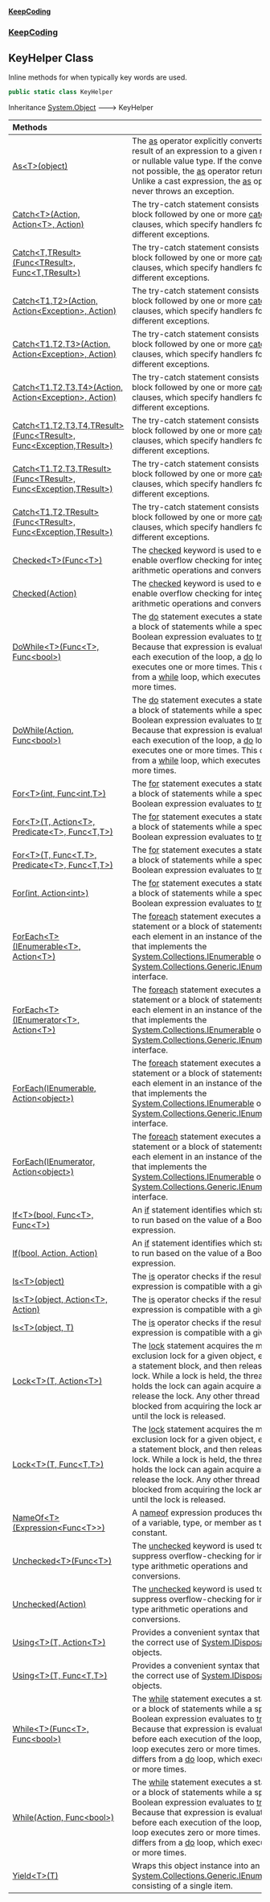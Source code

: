 #### [KeepCoding](index.md 'index')
### [KeepCoding](KeepCoding.md 'KeepCoding')
## KeyHelper Class
Inline methods for when typically key words are used.  
```csharp
public static class KeyHelper
```

Inheritance [System.Object](https://docs.microsoft.com/en-us/dotnet/api/System.Object 'System.Object') &#129106; KeyHelper  

| Methods | |
| :--- | :--- |
| [As&lt;T&gt;(object)](KeyHelper.As.y9UYP1eMHEdhlkfiRCk8rA.md 'KeepCoding.KeyHelper.As&lt;T&gt;(object)') | The [as](https://docs.microsoft.com/en-us/dotnet/csharp/language-reference/keywords/as 'https://docs.microsoft.com/en-us/dotnet/csharp/language-reference/keywords/as') operator explicitly converts the result of an expression to a given reference or nullable value type. If the conversion is not possible, the [as](https://docs.microsoft.com/en-us/dotnet/csharp/language-reference/keywords/as 'https://docs.microsoft.com/en-us/dotnet/csharp/language-reference/keywords/as') operator returns [null](https://docs.microsoft.com/en-us/dotnet/csharp/language-reference/keywords/null 'https://docs.microsoft.com/en-us/dotnet/csharp/language-reference/keywords/null'). Unlike a cast expression, the [as](https://docs.microsoft.com/en-us/dotnet/csharp/language-reference/keywords/as 'https://docs.microsoft.com/en-us/dotnet/csharp/language-reference/keywords/as') operator never throws an exception.<br/> |
| [Catch&lt;T&gt;(Action, Action&lt;T&gt;, Action)](KeyHelper.Catch.23.ZquLjkR+wnV2yX.sCNA.md 'KeepCoding.KeyHelper.Catch&lt;T&gt;(System.Action, System.Action&lt;T&gt;, System.Action)') | The try-catch statement consists of a [try](https://docs.microsoft.com/en-us/dotnet/csharp/language-reference/keywords/try 'https://docs.microsoft.com/en-us/dotnet/csharp/language-reference/keywords/try') block followed by one or more [catch](https://docs.microsoft.com/en-us/dotnet/csharp/language-reference/keywords/catch 'https://docs.microsoft.com/en-us/dotnet/csharp/language-reference/keywords/catch') clauses, which specify handlers for different exceptions.<br/> |
| [Catch&lt;T,TResult&gt;(Func&lt;TResult&gt;, Func&lt;T,TResult&gt;)](KeyHelper.Catch.xgnoQlqNbUtr.uT8Cw6WUw.md 'KeepCoding.KeyHelper.Catch&lt;T,TResult&gt;(System.Func&lt;TResult&gt;, System.Func&lt;T,TResult&gt;)') | The try-catch statement consists of a [try](https://docs.microsoft.com/en-us/dotnet/csharp/language-reference/keywords/try 'https://docs.microsoft.com/en-us/dotnet/csharp/language-reference/keywords/try') block followed by one or more [catch](https://docs.microsoft.com/en-us/dotnet/csharp/language-reference/keywords/catch 'https://docs.microsoft.com/en-us/dotnet/csharp/language-reference/keywords/catch') clauses, which specify handlers for different exceptions.<br/> |
| [Catch&lt;T1,T2&gt;(Action, Action&lt;Exception&gt;, Action)](KeyHelper.Catch.bTRlpvRD2J+TzAJmrqoJxA.md 'KeepCoding.KeyHelper.Catch&lt;T1,T2&gt;(System.Action, System.Action&lt;System.Exception&gt;, System.Action)') | The try-catch statement consists of a [try](https://docs.microsoft.com/en-us/dotnet/csharp/language-reference/keywords/try 'https://docs.microsoft.com/en-us/dotnet/csharp/language-reference/keywords/try') block followed by one or more [catch](https://docs.microsoft.com/en-us/dotnet/csharp/language-reference/keywords/catch 'https://docs.microsoft.com/en-us/dotnet/csharp/language-reference/keywords/catch') clauses, which specify handlers for different exceptions.<br/> |
| [Catch&lt;T1,T2,T3&gt;(Action, Action&lt;Exception&gt;, Action)](KeyHelper.Catch..C.Wkz1G.K5F7l14SMC4xQ.md 'KeepCoding.KeyHelper.Catch&lt;T1,T2,T3&gt;(System.Action, System.Action&lt;System.Exception&gt;, System.Action)') | The try-catch statement consists of a [try](https://docs.microsoft.com/en-us/dotnet/csharp/language-reference/keywords/try 'https://docs.microsoft.com/en-us/dotnet/csharp/language-reference/keywords/try') block followed by one or more [catch](https://docs.microsoft.com/en-us/dotnet/csharp/language-reference/keywords/catch 'https://docs.microsoft.com/en-us/dotnet/csharp/language-reference/keywords/catch') clauses, which specify handlers for different exceptions.<br/> |
| [Catch&lt;T1,T2,T3,T4&gt;(Action, Action&lt;Exception&gt;, Action)](KeyHelper.Catch.CD69ztrbbkS4Wjc5C+TrWw.md 'KeepCoding.KeyHelper.Catch&lt;T1,T2,T3,T4&gt;(System.Action, System.Action&lt;System.Exception&gt;, System.Action)') | The try-catch statement consists of a [try](https://docs.microsoft.com/en-us/dotnet/csharp/language-reference/keywords/try 'https://docs.microsoft.com/en-us/dotnet/csharp/language-reference/keywords/try') block followed by one or more [catch](https://docs.microsoft.com/en-us/dotnet/csharp/language-reference/keywords/catch 'https://docs.microsoft.com/en-us/dotnet/csharp/language-reference/keywords/catch') clauses, which specify handlers for different exceptions.<br/> |
| [Catch&lt;T1,T2,T3,T4,TResult&gt;(Func&lt;TResult&gt;, Func&lt;Exception,TResult&gt;)](KeyHelper.Catch.mXHUEc15+UPgxR5wZboKkA.md 'KeepCoding.KeyHelper.Catch&lt;T1,T2,T3,T4,TResult&gt;(System.Func&lt;TResult&gt;, System.Func&lt;System.Exception,TResult&gt;)') | The try-catch statement consists of a [try](https://docs.microsoft.com/en-us/dotnet/csharp/language-reference/keywords/try 'https://docs.microsoft.com/en-us/dotnet/csharp/language-reference/keywords/try') block followed by one or more [catch](https://docs.microsoft.com/en-us/dotnet/csharp/language-reference/keywords/catch 'https://docs.microsoft.com/en-us/dotnet/csharp/language-reference/keywords/catch') clauses, which specify handlers for different exceptions.<br/> |
| [Catch&lt;T1,T2,T3,TResult&gt;(Func&lt;TResult&gt;, Func&lt;Exception,TResult&gt;)](KeyHelper.Catch.PbI3yu10Gt9lBK1odhu4MA.md 'KeepCoding.KeyHelper.Catch&lt;T1,T2,T3,TResult&gt;(System.Func&lt;TResult&gt;, System.Func&lt;System.Exception,TResult&gt;)') | The try-catch statement consists of a [try](https://docs.microsoft.com/en-us/dotnet/csharp/language-reference/keywords/try 'https://docs.microsoft.com/en-us/dotnet/csharp/language-reference/keywords/try') block followed by one or more [catch](https://docs.microsoft.com/en-us/dotnet/csharp/language-reference/keywords/catch 'https://docs.microsoft.com/en-us/dotnet/csharp/language-reference/keywords/catch') clauses, which specify handlers for different exceptions.<br/> |
| [Catch&lt;T1,T2,TResult&gt;(Func&lt;TResult&gt;, Func&lt;Exception,TResult&gt;)](KeyHelper.Catch.SCf8crhnTYKrYN.91lrV3A.md 'KeepCoding.KeyHelper.Catch&lt;T1,T2,TResult&gt;(System.Func&lt;TResult&gt;, System.Func&lt;System.Exception,TResult&gt;)') | The try-catch statement consists of a [try](https://docs.microsoft.com/en-us/dotnet/csharp/language-reference/keywords/try 'https://docs.microsoft.com/en-us/dotnet/csharp/language-reference/keywords/try') block followed by one or more [catch](https://docs.microsoft.com/en-us/dotnet/csharp/language-reference/keywords/catch 'https://docs.microsoft.com/en-us/dotnet/csharp/language-reference/keywords/catch') clauses, which specify handlers for different exceptions.<br/> |
| [Checked&lt;T&gt;(Func&lt;T&gt;)](KeyHelper.Checked.ZTyCDRUfGdF1zDNl4Q+hYw.md 'KeepCoding.KeyHelper.Checked&lt;T&gt;(System.Func&lt;T&gt;)') | The [checked](https://docs.microsoft.com/en-us/dotnet/csharp/language-reference/keywords/checked 'https://docs.microsoft.com/en-us/dotnet/csharp/language-reference/keywords/checked') keyword is used to explicitly enable overflow checking for integral-type arithmetic operations and conversions.<br/> |
| [Checked(Action)](KeyHelper.Checked.v0dkU5IXnthRMyrC4gNiFg.md 'KeepCoding.KeyHelper.Checked(System.Action)') | The [checked](https://docs.microsoft.com/en-us/dotnet/csharp/language-reference/keywords/checked 'https://docs.microsoft.com/en-us/dotnet/csharp/language-reference/keywords/checked') keyword is used to explicitly enable overflow checking for integral-type arithmetic operations and conversions.<br/> |
| [DoWhile&lt;T&gt;(Func&lt;T&gt;, Func&lt;bool&gt;)](KeyHelper.DoWhile.DQPANploMKKcAKdcrhpvHg.md 'KeepCoding.KeyHelper.DoWhile&lt;T&gt;(System.Func&lt;T&gt;, System.Func&lt;bool&gt;)') | The [do](https://docs.microsoft.com/en-us/dotnet/csharp/language-reference/keywords/do 'https://docs.microsoft.com/en-us/dotnet/csharp/language-reference/keywords/do') statement executes a statement or a block of statements while a specified Boolean expression evaluates to [true](https://docs.microsoft.com/en-us/dotnet/csharp/language-reference/builtin-types/bool 'https://docs.microsoft.com/en-us/dotnet/csharp/language-reference/builtin-types/bool'). Because that expression is evaluated after each execution of the loop, a [do](https://docs.microsoft.com/en-us/dotnet/csharp/language-reference/keywords/do 'https://docs.microsoft.com/en-us/dotnet/csharp/language-reference/keywords/do') loop executes one or more times. This differs from a [while](https://docs.microsoft.com/en-us/dotnet/csharp/language-reference/keywords/while 'https://docs.microsoft.com/en-us/dotnet/csharp/language-reference/keywords/while') loop, which executes zero or more times.<br/> |
| [DoWhile(Action, Func&lt;bool&gt;)](KeyHelper.DoWhile.DvLcGfS17OKaq0VLt4qmZg.md 'KeepCoding.KeyHelper.DoWhile(System.Action, System.Func&lt;bool&gt;)') | The [do](https://docs.microsoft.com/en-us/dotnet/csharp/language-reference/keywords/do 'https://docs.microsoft.com/en-us/dotnet/csharp/language-reference/keywords/do') statement executes a statement or a block of statements while a specified Boolean expression evaluates to [true](https://docs.microsoft.com/en-us/dotnet/csharp/language-reference/builtin-types/bool 'https://docs.microsoft.com/en-us/dotnet/csharp/language-reference/builtin-types/bool'). Because that expression is evaluated after each execution of the loop, a [do](https://docs.microsoft.com/en-us/dotnet/csharp/language-reference/keywords/do 'https://docs.microsoft.com/en-us/dotnet/csharp/language-reference/keywords/do') loop executes one or more times. This differs from a [while](https://docs.microsoft.com/en-us/dotnet/csharp/language-reference/keywords/while 'https://docs.microsoft.com/en-us/dotnet/csharp/language-reference/keywords/while') loop, which executes zero or more times.<br/> |
| [For&lt;T&gt;(int, Func&lt;int,T&gt;)](KeyHelper.For.gMzckwtRGk4eBiuOkhVsPg.md 'KeepCoding.KeyHelper.For&lt;T&gt;(int, System.Func&lt;int,T&gt;)') | The [for](https://docs.microsoft.com/en-us/dotnet/csharp/language-reference/keywords/for 'https://docs.microsoft.com/en-us/dotnet/csharp/language-reference/keywords/for') statement executes a statement or a block of statements while a specified Boolean expression evaluates to [true](https://docs.microsoft.com/en-us/dotnet/csharp/language-reference/builtin-types/bool 'https://docs.microsoft.com/en-us/dotnet/csharp/language-reference/builtin-types/bool').<br/> |
| [For&lt;T&gt;(T, Action&lt;T&gt;, Predicate&lt;T&gt;, Func&lt;T,T&gt;)](KeyHelper.For.3A27rJJemhQuuvc3tKQaMw.md 'KeepCoding.KeyHelper.For&lt;T&gt;(T, System.Action&lt;T&gt;, System.Predicate&lt;T&gt;, System.Func&lt;T,T&gt;)') | The [for](https://docs.microsoft.com/en-us/dotnet/csharp/language-reference/keywords/for 'https://docs.microsoft.com/en-us/dotnet/csharp/language-reference/keywords/for') statement executes a statement or a block of statements while a specified Boolean expression evaluates to [true](https://docs.microsoft.com/en-us/dotnet/csharp/language-reference/builtin-types/bool 'https://docs.microsoft.com/en-us/dotnet/csharp/language-reference/builtin-types/bool').<br/> |
| [For&lt;T&gt;(T, Func&lt;T,T&gt;, Predicate&lt;T&gt;, Func&lt;T,T&gt;)](KeyHelper.For.XgGox3MbQPTxH+BaqBdYXw.md 'KeepCoding.KeyHelper.For&lt;T&gt;(T, System.Func&lt;T,T&gt;, System.Predicate&lt;T&gt;, System.Func&lt;T,T&gt;)') | The [for](https://docs.microsoft.com/en-us/dotnet/csharp/language-reference/keywords/for 'https://docs.microsoft.com/en-us/dotnet/csharp/language-reference/keywords/for') statement executes a statement or a block of statements while a specified Boolean expression evaluates to [true](https://docs.microsoft.com/en-us/dotnet/csharp/language-reference/builtin-types/bool 'https://docs.microsoft.com/en-us/dotnet/csharp/language-reference/builtin-types/bool').<br/> |
| [For(int, Action&lt;int&gt;)](KeyHelper.For.JgyxIbqC77+c.UGtZClZEg.md 'KeepCoding.KeyHelper.For(int, System.Action&lt;int&gt;)') | The [for](https://docs.microsoft.com/en-us/dotnet/csharp/language-reference/keywords/for 'https://docs.microsoft.com/en-us/dotnet/csharp/language-reference/keywords/for') statement executes a statement or a block of statements while a specified Boolean expression evaluates to [true](https://docs.microsoft.com/en-us/dotnet/csharp/language-reference/builtin-types/bool 'https://docs.microsoft.com/en-us/dotnet/csharp/language-reference/builtin-types/bool').<br/> |
| [ForEach&lt;T&gt;(IEnumerable&lt;T&gt;, Action&lt;T&gt;)](KeyHelper.ForEach.pk6gRF8n8BV+AZ8EVCJemA.md 'KeepCoding.KeyHelper.ForEach&lt;T&gt;(System.Collections.Generic.IEnumerable&lt;T&gt;, System.Action&lt;T&gt;)') | The [foreach](https://docs.microsoft.com/en-us/dotnet/csharp/language-reference/keywords/foreach 'https://docs.microsoft.com/en-us/dotnet/csharp/language-reference/keywords/foreach') statement executes a statement or a block of statements for each element in an instance of the type that implements the [System.Collections.IEnumerable](https://docs.microsoft.com/en-us/dotnet/api/System.Collections.IEnumerable 'System.Collections.IEnumerable') or [System.Collections.Generic.IEnumerable&lt;&gt;](https://docs.microsoft.com/en-us/dotnet/api/System.Collections.Generic.IEnumerable-1 'System.Collections.Generic.IEnumerable`1') interface.<br/> |
| [ForEach&lt;T&gt;(IEnumerator&lt;T&gt;, Action&lt;T&gt;)](KeyHelper.ForEach.A2+no700eDM.a04HmsE0hQ.md 'KeepCoding.KeyHelper.ForEach&lt;T&gt;(System.Collections.Generic.IEnumerator&lt;T&gt;, System.Action&lt;T&gt;)') | The [foreach](https://docs.microsoft.com/en-us/dotnet/csharp/language-reference/keywords/foreach 'https://docs.microsoft.com/en-us/dotnet/csharp/language-reference/keywords/foreach') statement executes a statement or a block of statements for each element in an instance of the type that implements the [System.Collections.IEnumerable](https://docs.microsoft.com/en-us/dotnet/api/System.Collections.IEnumerable 'System.Collections.IEnumerable') or [System.Collections.Generic.IEnumerable&lt;&gt;](https://docs.microsoft.com/en-us/dotnet/api/System.Collections.Generic.IEnumerable-1 'System.Collections.Generic.IEnumerable`1') interface.<br/> |
| [ForEach(IEnumerable, Action&lt;object&gt;)](KeyHelper.ForEach.uQUoBBwx27+rmaPykPmPqQ.md 'KeepCoding.KeyHelper.ForEach(System.Collections.IEnumerable, System.Action&lt;object&gt;)') | The [foreach](https://docs.microsoft.com/en-us/dotnet/csharp/language-reference/keywords/foreach 'https://docs.microsoft.com/en-us/dotnet/csharp/language-reference/keywords/foreach') statement executes a statement or a block of statements for each element in an instance of the type that implements the [System.Collections.IEnumerable](https://docs.microsoft.com/en-us/dotnet/api/System.Collections.IEnumerable 'System.Collections.IEnumerable') or [System.Collections.Generic.IEnumerable&lt;&gt;](https://docs.microsoft.com/en-us/dotnet/api/System.Collections.Generic.IEnumerable-1 'System.Collections.Generic.IEnumerable`1') interface.<br/> |
| [ForEach(IEnumerator, Action&lt;object&gt;)](KeyHelper.ForEach.RR2Ok2toLqUIE6OGy4OFiw.md 'KeepCoding.KeyHelper.ForEach(System.Collections.IEnumerator, System.Action&lt;object&gt;)') | The [foreach](https://docs.microsoft.com/en-us/dotnet/csharp/language-reference/keywords/foreach 'https://docs.microsoft.com/en-us/dotnet/csharp/language-reference/keywords/foreach') statement executes a statement or a block of statements for each element in an instance of the type that implements the [System.Collections.IEnumerable](https://docs.microsoft.com/en-us/dotnet/api/System.Collections.IEnumerable 'System.Collections.IEnumerable') or [System.Collections.Generic.IEnumerable&lt;&gt;](https://docs.microsoft.com/en-us/dotnet/api/System.Collections.Generic.IEnumerable-1 'System.Collections.Generic.IEnumerable`1') interface.<br/> |
| [If&lt;T&gt;(bool, Func&lt;T&gt;, Func&lt;T&gt;)](KeyHelper.If.UL7XdyZ7WQuALl.9vEGy7w.md 'KeepCoding.KeyHelper.If&lt;T&gt;(bool, System.Func&lt;T&gt;, System.Func&lt;T&gt;)') | An [if](https://docs.microsoft.com/en-us/dotnet/csharp/language-reference/keywords/if 'https://docs.microsoft.com/en-us/dotnet/csharp/language-reference/keywords/if') statement identifies which statement to run based on the value of a Boolean expression.<br/> |
| [If(bool, Action, Action)](KeyHelper.If.XSIP6wZ3SVxqZulat33yIQ.md 'KeepCoding.KeyHelper.If(bool, System.Action, System.Action)') | An [if](https://docs.microsoft.com/en-us/dotnet/csharp/language-reference/keywords/if 'https://docs.microsoft.com/en-us/dotnet/csharp/language-reference/keywords/if') statement identifies which statement to run based on the value of a Boolean expression.<br/> |
| [Is&lt;T&gt;(object)](KeyHelper.Is.6msvpk+ae7DiFnRv5c.g.w.md 'KeepCoding.KeyHelper.Is&lt;T&gt;(object)') | The [is](https://docs.microsoft.com/en-us/dotnet/csharp/language-reference/keywords/is 'https://docs.microsoft.com/en-us/dotnet/csharp/language-reference/keywords/is') operator checks if the result of an expression is compatible with a given type.<br/> |
| [Is&lt;T&gt;(object, Action&lt;T&gt;, Action)](KeyHelper.Is.9jftaMIgOLtwRoX6Bz.S8Q.md 'KeepCoding.KeyHelper.Is&lt;T&gt;(object, System.Action&lt;T&gt;, System.Action)') | The [is](https://docs.microsoft.com/en-us/dotnet/csharp/language-reference/keywords/is 'https://docs.microsoft.com/en-us/dotnet/csharp/language-reference/keywords/is') operator checks if the result of an expression is compatible with a given type.<br/> |
| [Is&lt;T&gt;(object, T)](KeyHelper.Is.AmhheFFRM3eHKjsU8Q+IWQ.md 'KeepCoding.KeyHelper.Is&lt;T&gt;(object, T)') | The [is](https://docs.microsoft.com/en-us/dotnet/csharp/language-reference/keywords/is 'https://docs.microsoft.com/en-us/dotnet/csharp/language-reference/keywords/is') operator checks if the result of an expression is compatible with a given type.<br/> |
| [Lock&lt;T&gt;(T, Action&lt;T&gt;)](KeyHelper.Lock.bxwvZ4Yv0LYMK4TnIjTSNg.md 'KeepCoding.KeyHelper.Lock&lt;T&gt;(T, System.Action&lt;T&gt;)') | The [lock](https://docs.microsoft.com/en-us/dotnet/csharp/language-reference/keywords/lock 'https://docs.microsoft.com/en-us/dotnet/csharp/language-reference/keywords/lock') statement acquires the mutual-exclusion lock for a given object, executes a statement block, and then releases the lock. While a lock is held, the thread that holds the lock can again acquire and release the lock. Any other thread is blocked from acquiring the lock and waits until the lock is released.<br/> |
| [Lock&lt;T&gt;(T, Func&lt;T,T&gt;)](KeyHelper.Lock.eGoSquH0U8WjGVDb9hjSnw.md 'KeepCoding.KeyHelper.Lock&lt;T&gt;(T, System.Func&lt;T,T&gt;)') | The [lock](https://docs.microsoft.com/en-us/dotnet/csharp/language-reference/keywords/lock 'https://docs.microsoft.com/en-us/dotnet/csharp/language-reference/keywords/lock') statement acquires the mutual-exclusion lock for a given object, executes a statement block, and then releases the lock. While a lock is held, the thread that holds the lock can again acquire and release the lock. Any other thread is blocked from acquiring the lock and waits until the lock is released.<br/> |
| [NameOf&lt;T&gt;(Expression&lt;Func&lt;T&gt;&gt;)](KeyHelper.NameOf.fQoroOfFT.Czw4I0EyFaUA.md 'KeepCoding.KeyHelper.NameOf&lt;T&gt;(System.Linq.Expressions.Expression&lt;System.Func&lt;T&gt;&gt;)') | A [nameof](https://docs.microsoft.com/en-us/dotnet/csharp/language-reference/keywords/nameof 'https://docs.microsoft.com/en-us/dotnet/csharp/language-reference/keywords/nameof') expression produces the name of a variable, type, or member as the string constant.<br/> |
| [Unchecked&lt;T&gt;(Func&lt;T&gt;)](KeyHelper.Unchecked.De6aO.WFEe8kqptXkZ9AOg.md 'KeepCoding.KeyHelper.Unchecked&lt;T&gt;(System.Func&lt;T&gt;)') | The [unchecked](https://docs.microsoft.com/en-us/dotnet/csharp/language-reference/keywords/unchecked 'https://docs.microsoft.com/en-us/dotnet/csharp/language-reference/keywords/unchecked') keyword is used to suppress overflow-checking for integral-type arithmetic operations and conversions.<br/> |
| [Unchecked(Action)](KeyHelper.Unchecked.oz697OknP+P+dItp9E7G9A.md 'KeepCoding.KeyHelper.Unchecked(System.Action)') | The [unchecked](https://docs.microsoft.com/en-us/dotnet/csharp/language-reference/keywords/unchecked 'https://docs.microsoft.com/en-us/dotnet/csharp/language-reference/keywords/unchecked') keyword is used to suppress overflow-checking for integral-type arithmetic operations and conversions.<br/> |
| [Using&lt;T&gt;(T, Action&lt;T&gt;)](KeyHelper.Using.rA5ovekbp4qEojtc2N2APQ.md 'KeepCoding.KeyHelper.Using&lt;T&gt;(T, System.Action&lt;T&gt;)') | Provides a convenient syntax that ensures the correct use of [System.IDisposable](https://docs.microsoft.com/en-us/dotnet/api/System.IDisposable 'System.IDisposable') objects.<br/> |
| [Using&lt;T&gt;(T, Func&lt;T,T&gt;)](KeyHelper.Using.2hODwwBDbZTi1Lbnj3UvWA.md 'KeepCoding.KeyHelper.Using&lt;T&gt;(T, System.Func&lt;T,T&gt;)') | Provides a convenient syntax that ensures the correct use of [System.IDisposable](https://docs.microsoft.com/en-us/dotnet/api/System.IDisposable 'System.IDisposable') objects.<br/> |
| [While&lt;T&gt;(Func&lt;T&gt;, Func&lt;bool&gt;)](KeyHelper.While.v7TktAgy7htoOUMmok.Qaw.md 'KeepCoding.KeyHelper.While&lt;T&gt;(System.Func&lt;T&gt;, System.Func&lt;bool&gt;)') | The [while](https://docs.microsoft.com/en-us/dotnet/csharp/language-reference/keywords/while 'https://docs.microsoft.com/en-us/dotnet/csharp/language-reference/keywords/while') statement executes a statement or a block of statements while a specified Boolean expression evaluates to [true](https://docs.microsoft.com/en-us/dotnet/csharp/language-reference/builtin-types/bool 'https://docs.microsoft.com/en-us/dotnet/csharp/language-reference/builtin-types/bool'). Because that expression is evaluated before each execution of the loop, a [while](https://docs.microsoft.com/en-us/dotnet/csharp/language-reference/keywords/while 'https://docs.microsoft.com/en-us/dotnet/csharp/language-reference/keywords/while') loop executes zero or more times. This differs from a [do](https://docs.microsoft.com/en-us/dotnet/csharp/language-reference/keywords/do 'https://docs.microsoft.com/en-us/dotnet/csharp/language-reference/keywords/do') loop, which executes one or more times.<br/> |
| [While(Action, Func&lt;bool&gt;)](KeyHelper.While.pTPtANG4XMuPKhFyVTDxzQ.md 'KeepCoding.KeyHelper.While(System.Action, System.Func&lt;bool&gt;)') | The [while](https://docs.microsoft.com/en-us/dotnet/csharp/language-reference/keywords/while 'https://docs.microsoft.com/en-us/dotnet/csharp/language-reference/keywords/while') statement executes a statement or a block of statements while a specified Boolean expression evaluates to [true](https://docs.microsoft.com/en-us/dotnet/csharp/language-reference/builtin-types/bool 'https://docs.microsoft.com/en-us/dotnet/csharp/language-reference/builtin-types/bool'). Because that expression is evaluated before each execution of the loop, a [while](https://docs.microsoft.com/en-us/dotnet/csharp/language-reference/keywords/while 'https://docs.microsoft.com/en-us/dotnet/csharp/language-reference/keywords/while') loop executes zero or more times. This differs from a [do](https://docs.microsoft.com/en-us/dotnet/csharp/language-reference/keywords/do 'https://docs.microsoft.com/en-us/dotnet/csharp/language-reference/keywords/do') loop, which executes one or more times.<br/> |
| [Yield&lt;T&gt;(T)](KeyHelper.Yield.JChvyWE8zZ.kI5uN+rkSvg.md 'KeepCoding.KeyHelper.Yield&lt;T&gt;(T)') | Wraps this object instance into an [System.Collections.Generic.IEnumerable&lt;&gt;](https://docs.microsoft.com/en-us/dotnet/api/System.Collections.Generic.IEnumerable-1 'System.Collections.Generic.IEnumerable`1') consisting of a single item.<br/> |
